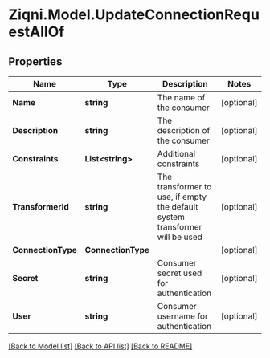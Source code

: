 
# Ziqni.Model.UpdateConnectionRequestAllOf

## Properties

Name | Type | Description | Notes
------------ | ------------- | ------------- | -------------
**Name** | **string** | The name of the consumer | [optional] 
**Description** | **string** | The description of the consumer | [optional] 
**Constraints** | **List&lt;string&gt;** | Additional constraints | [optional] 
**TransformerId** | **string** | The transformer to use, if empty the default system transformer will be used | [optional] 
**ConnectionType** | **ConnectionType** |  | [optional] 
**Secret** | **string** | Consumer secret used for authentication | [optional] 
**User** | **string** | Consumer username for authentication | [optional] 

[[Back to Model list]](../README.md#documentation-for-models)
[[Back to API list]](../README.md#documentation-for-api-endpoints)
[[Back to README]](../README.md)

